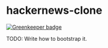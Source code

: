 # hackernews-clone

[![Greenkeeper badge](https://badges.greenkeeper.io/pkey/hackernews-clone.svg)](https://greenkeeper.io/)

TODO: Write how to bootstrap it.